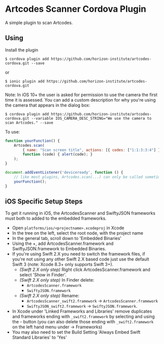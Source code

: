 # Artcodes Scanner Cordova Plugin

A simple plugin to scan Artcodes.


## Using
Install the plugin

    $ cordova plugin add https://github.com/horizon-institute/artcodes-cordova.git --save
    
or

    $ ionic plugin add https://github.com/horizon-institute/artcodes-cordova.git

Note: In iOS 10+ the user is asked for permission to use the camera the first time it is assessed. You can add a custom description for why you're using the camera that appears in the dialog box:

    $ cordova plugin add https://github.com/horizon-institute/artcodes-cordova.git --variable IOS_CAMERA_DESC_STRING="We use the camera to scan Artcodes." --save


To use:

```js
function yourFunction() {
	Artcodes.scan(
		{ name: "Scan screen title", actions: [{ codes: ["1:1:3:3:4"] }, { codes: ["1:1:2:4:4"] }] }, 
		function (code) { alert(code); }
	);
}

document.addEventListener('deviceready', function () {
	// like most plugins, Artcodes.scan(...) can only be called sometime after the deviceready event
	yourFunction();
}
```


## iOS Specific Setup Steps

To get it running in iOS, the ArtcodesScanner and SwiftyJSON frameworks must both to added to the embedded frameworks.
 - Open `platforms/ios/<projectname>.xcodeproj` in Xcode
 - In the tree on the left, select the root node, with the project name
 - In the general tab, scroll down to 'Embedded Binaries'
 - Using the +, add ArtcodesScanner.framework and SwiftyJSON.framework to Embedded Binaries.
 - If you're using Swift 2.X you need to switch the framework files, if you're not using any other Swift 2.X based code just use the default Swift 3 (note: Xcode 8.3+ only supports Swift 3+).
   - *(Swift 2.X only step)* Right click ArtcodesScanner.framework and select 'Show in Finder'.
   - *(Swift 2.X only step)* In Finder delete: 
     - `ArtcodesScanner.framework`
     - `SwiftyJSON.framework`
   - *(Swift 2.X only step)* Rename:
     - `ArtcodesScanner_swift2.framework` &rarr; `ArtcodesScanner.framework`
     - `SwiftyJSON_swift2.framework` &rarr; `SwiftyJSON.framework`. 
 - In Xcode under 'Linked Frameworks and Libraries' remove duplicates and frameworks ending with `_swift2.framework` by selecting and using the - button (you can also delete those ending with `_swift2.framework` on the left hand menu under <projectname> &rarr; Frameworks)
 - You may also need to set the Build Setting 'Always Embed Swift Standard Libraries' to 'Yes' 
